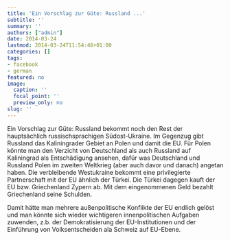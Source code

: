 ```yaml
---
title: 'Ein Vorschlag zur Güte: Russland ...'
subtitle: ''
summary: ''
authors: ["admin"]
date: 2014-03-24
lastmod: 2014-03-24T11:54:46+01:00
categories: []
tags:
- facebook
- german
featured: no
image:
  caption: ''
  focal_point: ''
  preview_only: no
slug: ''
---
```

Ein Vorschlag zur Güte: Russland bekommt noch den Rest der hauptsächlich russischsprachigen Südost-Ukraine. Im Gegenzug gibt Russland das Kaliningrader Gebiet an Polen und damit die EU. Für Polen könnte man den Verzicht von Deutschland als auch Russland auf Kaliningrad als Entschädigung ansehen, dafür was Deutschland und Russland Polen im zweiten Weltkrieg (aber auch davor und danach) angetan haben. Die verbleibende Westukraine bekommt eine privilegierte Partnerschaft mit der EU ähnlich der Türkei. 
Die Türkei dagegen kauft der EU bzw. Griechenland Zypern ab. Mit dem eingenommenen Geld bezahlt Griechenland seine Schulden. 

Damit hätte man mehrere außenpolitische Konflikte der EU endlich gelöst und man könnte sich wieder wichtigeren innenpolitischen Aufgaben zuwenden, z.b. der Demokratisierung der EU-Institutionen und der Einführung von Volksentscheiden ala Schweiz auf EU-Ebene.


